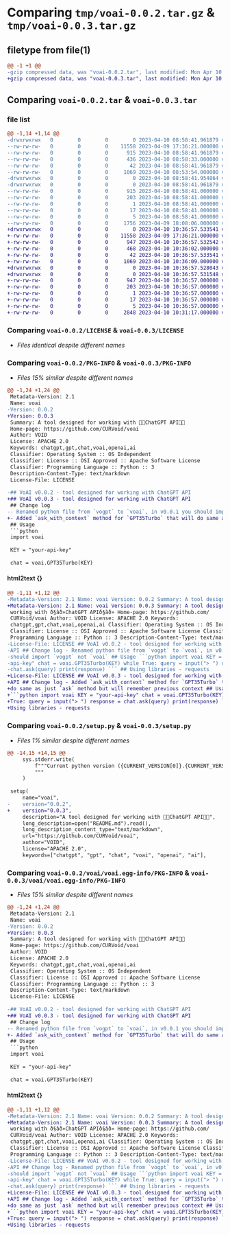 # Comparing `tmp/voai-0.0.2.tar.gz` & `tmp/voai-0.0.3.tar.gz`

## filetype from file(1)

```diff
@@ -1 +1 @@
-gzip compressed data, was "voai-0.0.2.tar", last modified: Mon Apr 10 08:58:41 2023, max compression
+gzip compressed data, was "voai-0.0.3.tar", last modified: Mon Apr 10 10:36:57 2023, max compression
```

## Comparing `voai-0.0.2.tar` & `voai-0.0.3.tar`

### file list

```diff
@@ -1,14 +1,14 @@
-drwxrwxrwx   0        0        0        0 2023-04-10 08:58:41.961879 voai-0.0.2/
--rw-rw-rw-   0        0        0    11558 2023-04-09 17:36:21.000000 voai-0.0.2/LICENSE
--rw-rw-rw-   0        0        0      915 2023-04-10 08:58:41.961879 voai-0.0.2/PKG-INFO
--rw-rw-rw-   0        0        0      436 2023-04-10 08:58:33.000000 voai-0.0.2/README.md
--rw-rw-rw-   0        0        0       42 2023-04-10 08:58:41.961879 voai-0.0.2/setup.cfg
--rw-rw-rw-   0        0        0     1069 2023-04-10 08:53:54.000000 voai-0.0.2/setup.py
-drwxrwxrwx   0        0        0        0 2023-04-10 08:58:41.954864 voai-0.0.2/voai/
-drwxrwxrwx   0        0        0        0 2023-04-10 08:58:41.961879 voai-0.0.2/voai/voai.egg-info/
--rw-rw-rw-   0        0        0      915 2023-04-10 08:58:41.000000 voai-0.0.2/voai/voai.egg-info/PKG-INFO
--rw-rw-rw-   0        0        0      203 2023-04-10 08:58:41.000000 voai-0.0.2/voai/voai.egg-info/SOURCES.txt
--rw-rw-rw-   0        0        0        1 2023-04-10 08:58:41.000000 voai-0.0.2/voai/voai.egg-info/dependency_links.txt
--rw-rw-rw-   0        0        0       17 2023-04-10 08:58:41.000000 voai-0.0.2/voai/voai.egg-info/requires.txt
--rw-rw-rw-   0        0        0        5 2023-04-10 08:58:41.000000 voai-0.0.2/voai/voai.egg-info/top_level.txt
--rw-rw-rw-   0        0        0     1756 2023-04-09 18:08:06.000000 voai-0.0.2/voai/voai.py
+drwxrwxrwx   0        0        0        0 2023-04-10 10:36:57.533541 voai-0.0.3/
+-rw-rw-rw-   0        0        0    11558 2023-04-09 17:36:21.000000 voai-0.0.3/LICENSE
+-rw-rw-rw-   0        0        0      947 2023-04-10 10:36:57.532542 voai-0.0.3/PKG-INFO
+-rw-rw-rw-   0        0        0      468 2023-04-10 10:36:02.000000 voai-0.0.3/README.md
+-rw-rw-rw-   0        0        0       42 2023-04-10 10:36:57.533541 voai-0.0.3/setup.cfg
+-rw-rw-rw-   0        0        0     1069 2023-04-10 10:36:09.000000 voai-0.0.3/setup.py
+drwxrwxrwx   0        0        0        0 2023-04-10 10:36:57.528043 voai-0.0.3/voai/
+drwxrwxrwx   0        0        0        0 2023-04-10 10:36:57.531548 voai-0.0.3/voai/voai.egg-info/
+-rw-rw-rw-   0        0        0      947 2023-04-10 10:36:57.000000 voai-0.0.3/voai/voai.egg-info/PKG-INFO
+-rw-rw-rw-   0        0        0      203 2023-04-10 10:36:57.000000 voai-0.0.3/voai/voai.egg-info/SOURCES.txt
+-rw-rw-rw-   0        0        0        1 2023-04-10 10:36:57.000000 voai-0.0.3/voai/voai.egg-info/dependency_links.txt
+-rw-rw-rw-   0        0        0       17 2023-04-10 10:36:57.000000 voai-0.0.3/voai/voai.egg-info/requires.txt
+-rw-rw-rw-   0        0        0        5 2023-04-10 10:36:57.000000 voai-0.0.3/voai/voai.egg-info/top_level.txt
+-rw-rw-rw-   0        0        0     2848 2023-04-10 10:31:17.000000 voai-0.0.3/voai/voai.py
```

### Comparing `voai-0.0.2/LICENSE` & `voai-0.0.3/LICENSE`

 * *Files identical despite different names*

### Comparing `voai-0.0.2/PKG-INFO` & `voai-0.0.3/PKG-INFO`

 * *Files 15% similar despite different names*

```diff
@@ -1,24 +1,24 @@
 Metadata-Version: 2.1
 Name: voai
-Version: 0.0.2
+Version: 0.0.3
 Summary: A tool designed for working with 🧑‍💻ChatGPT API🧑‍💻
 Home-page: https://github.com/CURVoid/voai
 Author: VOID
 License: APACHE 2.0
 Keywords: chatgpt,gpt,chat,voai,openai,ai
 Classifier: Operating System :: OS Independent
 Classifier: License :: OSI Approved :: Apache Software License
 Classifier: Programming Language :: Python :: 3
 Description-Content-Type: text/markdown
 License-File: LICENSE
 
-## VoAI v0.0.2 - tool designed for working with ChatGPT API
+## VoAI v0.0.3 - tool designed for working with ChatGPT API
 ## Change log
-- Renamed python file from `vogpt` to `voai`, in v0.0.1 you should import `vogpt` not `voai`
+- Added `ask_with_context` method for `GPT35Turbo` that will do same as just `ask` method but will remember previous context
 ## Usage
 ```python
 import voai
 
 KEY = "your-api-key"
 
 chat = voai.GPT35Turbo(KEY)
```

#### html2text {}

```diff
@@ -1,11 +1,12 @@
-Metadata-Version: 2.1 Name: voai Version: 0.0.2 Summary: A tool designed for
+Metadata-Version: 2.1 Name: voai Version: 0.0.3 Summary: A tool designed for
 working with ð§âð»ChatGPT APIð§âð» Home-page: https://github.com/
 CURVoid/voai Author: VOID License: APACHE 2.0 Keywords:
 chatgpt,gpt,chat,voai,openai,ai Classifier: Operating System :: OS Independent
 Classifier: License :: OSI Approved :: Apache Software License Classifier:
 Programming Language :: Python :: 3 Description-Content-Type: text/markdown
-License-File: LICENSE ## VoAI v0.0.2 - tool designed for working with ChatGPT
-API ## Change log - Renamed python file from `vogpt` to `voai`, in v0.0.1 you
-should import `vogpt` not `voai` ## Usage ```python import voai KEY = "your-
-api-key" chat = voai.GPT35Turbo(KEY) while True: query = input("> ") response =
-chat.ask(query) print(response) ``` ## Using libraries - requests
+License-File: LICENSE ## VoAI v0.0.3 - tool designed for working with ChatGPT
+API ## Change log - Added `ask_with_context` method for `GPT35Turbo` that will
+do same as just `ask` method but will remember previous context ## Usage
+```python import voai KEY = "your-api-key" chat = voai.GPT35Turbo(KEY) while
+True: query = input("> ") response = chat.ask(query) print(response) ``` ##
+Using libraries - requests
```

### Comparing `voai-0.0.2/setup.py` & `voai-0.0.3/setup.py`

 * *Files 1% similar despite different names*

```diff
@@ -14,15 +14,15 @@
     sys.stderr.write(
         f"""Current python version ({CURRENT_VERSION[0]}.{CURRENT_VERSION[1]}) is lower than required ({REQUIRED_VERSION[0]}.{REQUIRED_VERSION[1]})
         """
     )
 
 setup(
     name="voai",
-    version="0.0.2",
+    version="0.0.3",
     description="A tool designed for working with 🧑‍💻ChatGPT API🧑‍💻",
     long_description=open("README.md").read(),
     long_description_content_type="text/markdown",
     url="https://github.com/CURVoid/voai",
     author="VOID",
     license="APACHE 2.0", 
     keywords=["chatgpt", "gpt", "chat", "voai", "openai", "ai"],
```

### Comparing `voai-0.0.2/voai/voai.egg-info/PKG-INFO` & `voai-0.0.3/voai/voai.egg-info/PKG-INFO`

 * *Files 15% similar despite different names*

```diff
@@ -1,24 +1,24 @@
 Metadata-Version: 2.1
 Name: voai
-Version: 0.0.2
+Version: 0.0.3
 Summary: A tool designed for working with 🧑‍💻ChatGPT API🧑‍💻
 Home-page: https://github.com/CURVoid/voai
 Author: VOID
 License: APACHE 2.0
 Keywords: chatgpt,gpt,chat,voai,openai,ai
 Classifier: Operating System :: OS Independent
 Classifier: License :: OSI Approved :: Apache Software License
 Classifier: Programming Language :: Python :: 3
 Description-Content-Type: text/markdown
 License-File: LICENSE
 
-## VoAI v0.0.2 - tool designed for working with ChatGPT API
+## VoAI v0.0.3 - tool designed for working with ChatGPT API
 ## Change log
-- Renamed python file from `vogpt` to `voai`, in v0.0.1 you should import `vogpt` not `voai`
+- Added `ask_with_context` method for `GPT35Turbo` that will do same as just `ask` method but will remember previous context
 ## Usage
 ```python
 import voai
 
 KEY = "your-api-key"
 
 chat = voai.GPT35Turbo(KEY)
```

#### html2text {}

```diff
@@ -1,11 +1,12 @@
-Metadata-Version: 2.1 Name: voai Version: 0.0.2 Summary: A tool designed for
+Metadata-Version: 2.1 Name: voai Version: 0.0.3 Summary: A tool designed for
 working with ð§âð»ChatGPT APIð§âð» Home-page: https://github.com/
 CURVoid/voai Author: VOID License: APACHE 2.0 Keywords:
 chatgpt,gpt,chat,voai,openai,ai Classifier: Operating System :: OS Independent
 Classifier: License :: OSI Approved :: Apache Software License Classifier:
 Programming Language :: Python :: 3 Description-Content-Type: text/markdown
-License-File: LICENSE ## VoAI v0.0.2 - tool designed for working with ChatGPT
-API ## Change log - Renamed python file from `vogpt` to `voai`, in v0.0.1 you
-should import `vogpt` not `voai` ## Usage ```python import voai KEY = "your-
-api-key" chat = voai.GPT35Turbo(KEY) while True: query = input("> ") response =
-chat.ask(query) print(response) ``` ## Using libraries - requests
+License-File: LICENSE ## VoAI v0.0.3 - tool designed for working with ChatGPT
+API ## Change log - Added `ask_with_context` method for `GPT35Turbo` that will
+do same as just `ask` method but will remember previous context ## Usage
+```python import voai KEY = "your-api-key" chat = voai.GPT35Turbo(KEY) while
+True: query = input("> ") response = chat.ask(query) print(response) ``` ##
+Using libraries - requests
```

